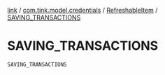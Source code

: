 [link](../../index.md) / [com.tink.model.credentials](../index.md) / [RefreshableItem](index.md) / [SAVING_TRANSACTIONS](./-s-a-v-i-n-g_-t-r-a-n-s-a-c-t-i-o-n-s.md)

# SAVING_TRANSACTIONS

`SAVING_TRANSACTIONS`